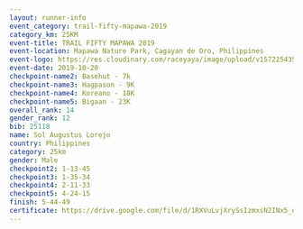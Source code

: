 ```yaml
---
layout: runner-info 
event_category: trail-fifty-mapawa-2019 
category_km: 25KM 
event-title: TRAIL FIFTY MAPAWA 2019  
event-location: Mapawa Nature Park, Cagayan de Oro, Philippines 
event-logo: https://res.cloudinary.com/raceyaya/image/upload/v1572254355/logo/trail-fifty-mapawa_fizjmb.jpg 
event-date: 2019-10-20 
checkpoint-name2: Basehut - 7k 
checkpoint-name3: Hagpason - 9K 
checkpoint-name4: Koreano - 18K 
checkpoint-name5: Bigaan - 23K 
overall_rank: 14
gender_rank: 12
bib: 25118
name: Sol Augustus Lorejo
country: Philippines
category: 25km
gender: Male
checkpoint2: 1-13-45
checkpoint3: 1-35-34
checkpoint4: 2-11-33
checkpoint5: 4-24-15
finish: 5-44-49
certificate: https://drive.google.com/file/d/1RXVuLvjXrySsIzmxsN2INx5_nCtOmEMH/view?usp=sharing
---
```

